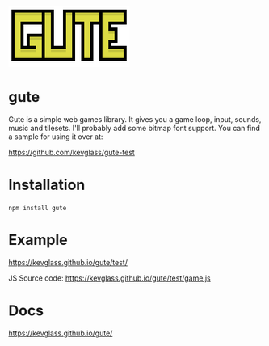 ![logo](docs/test/logo.png)

# gute

Gute is a simple web games library. It gives you a game loop, input, sounds, music and tilesets. I'll probably add some bitmap font support. You can find a sample for using it over at:

https://github.com/kevglass/gute-test

# Installation

```npm install gute```

# Example

https://kevglass.github.io/gute/test/

JS Source code: https://kevglass.github.io/gute/test/game.js

# Docs

https://kevglass.github.io/gute/


